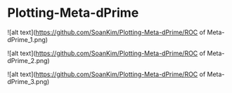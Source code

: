 # Plotting-Meta-dPrime
![alt text](https://github.com/SoanKim/Plotting-Meta-dPrime/ROC of Meta-dPrime_1.png)

![alt text](https://github.com/SoanKim/Plotting-Meta-dPrime/ROC of Meta-dPrime_2.png)

![alt text](https://github.com/SoanKim/Plotting-Meta-dPrime/ROC of Meta-dPrime_3.png)
